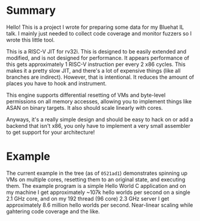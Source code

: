 # Summary

Hello! This is a project I wrote for preparing some data for my Bluehat IL
talk. I mainly just needed to collect code coverage and monitor fuzzers so
I wrote this little tool.

This is a RISC-V JIT for rv32i. This is designed to be easily extended and
modified, and is not designed for performance. It appears performance of this
gets approximately 1 RISC-V instruction per every 2 x86 cycles. This makes it
a pretty slow JIT, and there's a lot of expensive things (like all branches are
indirect). However, that is intentional. It reduces the amount of places you
have to hook and instrument.

This engine supports differential resetting of VMs and byte-level permissions
on all memory accesses, allowing you to implement things like ASAN on binary
targets. It also should scale linearly with cores.

Anyways, it's a really simple design and should be easy to hack on or add a
backend that isn't x86, you only have to implement a very small assembler
to get support for your architecture!

# Example

The current example in the tree (as of `0521ad1`) demonstrates spinning up
VMs on multiple cores, resetting them to an original state, and executing them.
The example program is a simple Hello World C application and on my machine
I get approximately ~107k hello worlds per second on a single 2.1 GHz core,
and on my 192 thread (96 core) 2.3 GHz server I get approximately 8.6 million
hello worlds per second. Near-linear scaling while gahtering code coverage
and the like.

